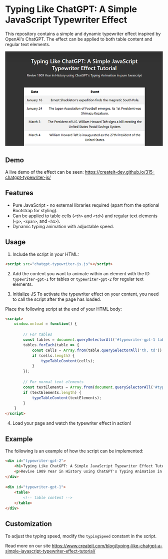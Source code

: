 # Typing Like ChatGPT: A Simple JavaScript Typewriter Effect

This repository contains a simple and dynamic typewriter effect inspired by OpenAI's ChatGPT. The effect can be applied to both table content and regular text elements.

![Typewriter-ChatGPT-demo.gif](img%2FTypewriter-ChatGPT-demo.gif)

## Demo
A live demo of the effect can be seen:
https://createit-dev.github.io/315-chatgpt-typewriter-js/

## Features

- Pure JavaScript - no external libraries required (apart from the optional Bootstrap for styling).
- Can be applied to table cells (`<th>` and `<td>`) and regular text elements (`<p>`, `<span>`, and `<h1>`).
- Dynamic typing animation with adjustable speed.

## Usage

1. Include the script in your HTML:

```html
<script src="chatgpt-typewriter-js.js"></script>
```

2. Add the content you want to animate within an element with the ID `typewriter-gpt-1` for tables or `typewriter-gpt-2` for regular text elements.

3. Initialize JS
To activate the typewriter effect on your content, you need to call the script after the page has loaded.

Place the following script at the end of your HTML body:

```html
<script>
    window.onload = function() {

        // For tables
        const tables = document.querySelectorAll('#typewriter-gpt-1 table');
        tables.forEach(table => {
            const cells = Array.from(table.querySelectorAll('th, td'));
            if (cells.length) {
                typeTableContent(cells);
            }
        });

        // For normal text elements
        const textElements = Array.from(document.querySelectorAll('#typewriter-gpt-2 p, #typewriter-gpt-2 span, #typewriter-gpt-2 h1'));
        if (textElements.length) {
            typeTableContent(textElements);
        }
    }
</script>
```

4. Load your page and watch the typewriter effect in action!


## Example

The following is an example of how the script can be implemented:

```html
<div id="typewriter-gpt-2">
    <h1>Typing Like ChatGPT: A Simple JavaScript Typewriter Effect Tutorial</h1>
    <p>Revive 1909 Year in History using ChatGPT's Typing Animation in <span>pure Javascript</span></p>
</div>

<div id="typewriter-gpt-1">
    <table>
        <!-- table content -->
    </table>
</div>
```

## Customization

To adjust the typing speed, modify the `typingSpeed` constant in the script.

Read more on our site https://www.createit.com/blog/typing-like-chatgpt-a-simple-javascript-typewriter-effect-tutorial/
